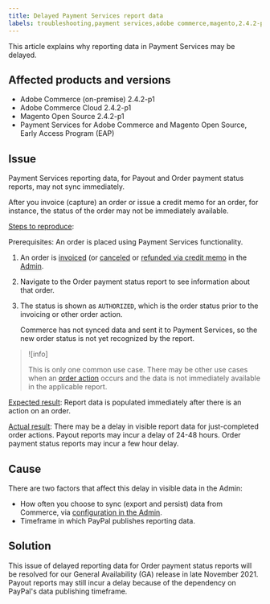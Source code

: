 ```yaml
---
title: Delayed Payment Services report data
labels: troubleshooting,payment services,adobe commerce,magento,2.4.2-p1
---
```


This article explains why reporting data in Payment Services may be delayed.

## Affected products and versions

* Adobe Commerce (on-premise) 2.4.2-p1
* Adobe Commerce Cloud 2.4.2-p1
* Magento Open Source 2.4.2-p1
* Payment Services for Adobe Commerce and Magento Open Source, Early Access Program (EAP)

## Issue

Payment Services reporting data, for Payout and Order payment status reports, may not sync immediately.

After you invoice (capture) an order or issue a credit memo for an order, for instance, the status of the order may not be immediately available.

<u>Steps to reproduce</u>:

Prerequisites: An order is placed using Payment Services functionality.

1. An order is [invoiced](https://docs.magento.com/user-guide/sales/invoice-create.html) (or [canceled](https://docs.magento.com/user-guide/sales/order-update.html#cancel-a-pending-order) or [refunded via credit memo](https://docs.magento.com/user-guide/sales/credit-memos.html]) in the [Admin](https://docs.magento.com/user-guide/stores/admin.html).
1. Navigate to the Order payment status report to see information about that order.
1. The status is shown as `AUTHORIZED`, which is the order status prior to the invoicing or other order action.

    Commerce has not synced data and sent it to Payment Services, so the new order status is not yet recognized by the report.

>![info]
>
>This is only one common use case. There may be other use cases when an [order action](https://docs.magento.com/user-guide/sales/order-actions.html) occurs and the data is not immediately available in the applicable report.

<u>Expected result</u>:
Report data is populated immediately after there is an action on an order.

<u>Actual result</u>:
There may be a delay in visible report data for just-completed order actions. Payout reports may incur a delay of 24-48 hours. Order payment status reports may incur a few hour delay.

## Cause

There are two factors that affect this delay in visible data in the Admin:

* How often you choose to sync (export and persist) data from Commerce, via [configuration in the Admin](https://devdocs-beta.magento.com/payment-services/configure-payments.html).
* Timeframe in which PayPal publishes reporting data.

## Solution

This issue of delayed reporting data for Order payment status reports will be resolved for our General Availability (GA) release in late November 2021. Payout reports may still incur a delay because of the dependency on PayPal's data publishing timeframe.
